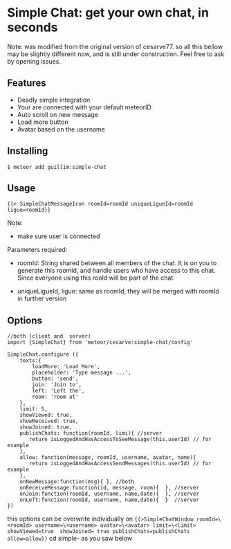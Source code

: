 # Simple Chat: get your own chat, in seconds

Note: was modified from the original version of cesarve77. so all this bellow may be slightly different now, and is still under construction. Feel free to ask by opening issues.

## Features

- Deadly simple integration
- Your are connected with your default meteorID
- Auto scroll on new message
- Load more button
- Avatar based on the username

## Installing

    $ meteor add guillim:simple-chat

## Usage

``` 
{{> SimpleChatMessageIcon roomId=roomId uniqueLigueId=roomId ligue=roomId}} 
```

Note:
- make sure user is connected

Parameters required:

- roomId: String shared between all members of the chat. It is on you to generate this roomId, and handle users who have access to this chat. Since everyone using this rooId will be part of the chat.

- uniqueLigueId, ligue: same as roomId, they will be merged with roomId in further version


## Options

```
//both (client and  server)
import {SimpleChat} from 'meteor/cesarve:simple-chat/config'

SimpleChat.configure ({
    texts:{
        loadMore: 'Load More',
        placeholder: 'Type message ...',
        button: 'send',
        join: 'Join to',
        left: 'Left the',
        room: 'room at'
    },
    limit: 5,
    showViewed: true,
    showReceived: true,
    showJoined: true,
    publishChats: function(roomId, limi){ //server
       return isLoggedAndHasAccessToSeeMessage(this.userId) // for example
    },
    allow: function(message, roomId, username, avatar, name){
       return isLoggedAndHasAccessSendMessages(this.userId) // for example
    },
    onNewMessage:function(msg){ }, //both
    onReceiveMessage:function(id, message, room){  }, //server
    onJoin:function(roomId, username, name,date){  }, //server 
    onLeft:function(roomId, username, name,date){  }  //server
})

```

this options can be overwrite individually on  ``` {{>SimpleChatWindow roomId=\<roomId> username=\<username> avatar=\<avatar> limit=\<limit> showViewed=true  showJoined= true publishChats=publishChats allow=allow}} ``` 
cd simple-
as you saw below
